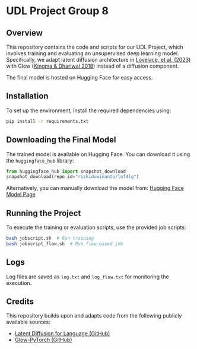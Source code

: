 # UDL Project Group 8

## Overview
This repository contains the code and scripts for our UDL Project, which involves training and evaluating an unsupervised deep learning model. Specifically, we adapt latent diffusion architecture in [Lovelace, et al. (2023)](https://arxiv.org/abs/2212.09462) with Glow ([Kingma & Dhariwal 2018](https://arxiv.org/abs/1807.03039)) instead of a diffusion component.

The final model is hosted on Hugging Face for easy access.

## Installation
To set up the environment, install the required dependencies using:

```bash
pip install -r requirements.txt
```

## Downloading the Final Model
The trained model is available on Hugging Face. You can download it using the `huggingface_hub` library:

```python
from huggingface_hub import snapshot_download
snapshot_download(repo_id="rizkiduwinanto/lnf4lg")
```

Alternatively, you can manually download the model from: [Hugging Face Model Page](https://huggingface.co/rizkiduwinanto/lnf4lg)

## Running the Project
To execute the training or evaluation scripts, use the provided job scripts:

```bash
bash jobscript.sh  # Run training
bash jobscript_flow.sh  # Run flow-based job
```

## Logs
Log files are saved as `log.txt` and `log_flow.txt` for monitoring the execution.

## Credits

This repository builds upon and adapts code from the following publicly available sources:


- [Latent Diffusion for Language (GitHub)](https://github.com/justinlovelace/latent-diffusion-for-language)
- [Glow-PyTorch (GitHub)](https://github.com/rosinality/glow-pytorch)